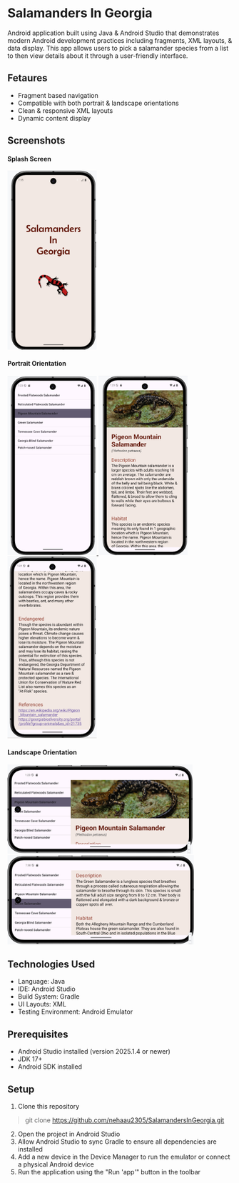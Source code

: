 # Salamanders In Georgia
Android application built using Java & Android Studio that demonstrates modern Android development practices including fragments, XML layouts, & data display.
This app allows users to pick a salamander species from a list to then view details about it through a user-friendly interface.

## Fetaures
- Fragment based navigation
- Compatible with both portrait & landscape orientations
- Clean & responsive XML layouts
- Dynamic content display

## Screenshots
#### Splash Screen
<a href="images/salamander_splash.png">
  <img src="images/salamander_splash.png" width="200">
</a>

#### Portrait Orientation
<a href="images/salamander_list.png">
  <img src="images/salamander_list.png" width="200">
</a>
<a href="images/salamander_info_1.png">
  <img src="images/salamander_info_1.png" width="200">
</a>
<a href="images/salamander_info_2.png">
  <img src="images/salamander_info_2.png" width="200">
</a>

#### Landscape Orientation
<a href="images/salamander_landscape_1.png">
  <img src="images/salamander_landscape_1.png" height="200">
</a>
<a href="images/salamander_landscape_2.png">
  <img src="images/salamander_landscape_2.png" height="200">
</a>

## Technologies Used
- Language: Java
- IDE: Android Studio
- Build System: Gradle
- UI Layouts: XML
- Testing Environment: Android Emulator

## Prerequisites
- Android Studio installed (version 2025.1.4 or newer)
- JDK 17+
- Android SDK installed

## Setup
1. Clone this repository
> git clone https://github.com/nehaau2305/SalamandersInGeorgia.git
2. Open the project in Android Studio
3. Allow Android Studio to sync Gradle to ensure all dependencies are installed
4. Add a new device in the Device Manager to run the emulator or connect a physical Android device
5. Run the application using the "Run 'app'" button in the toolbar
